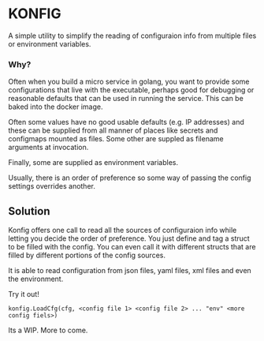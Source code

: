 # KONFIG

A simple utility to simplify the reading of configuraion info from multiple files or environment variables.

### Why?

Often when you build a micro service in golang, you want to provide some configurations that live with the executable, perhaps good for debugging or reasonable defaults that can be used in running the service. This can be baked into the docker image. 

Often some values have no good usable defaults (e.g. IP addresses) and these can be supplied from all manner of places like secrets and configmaps mounted as files. Some other are suppled as filename arguments at invocation.

Finally, some are supplied as environment variables. 

Usually, there is an order of preference so some way of passing the config settings overrides another.

## Solution

Konfig offers one call to read all the sources of configuraion info while letting you decide the order of preference. You just define and tag a struct to be filled with the config. You can even call it with different structs that are filled by different portions of the config sources.

It is able to read configuration from json files, yaml files, xml files and even the environment.

Try it out!

```golang
konfig.LoadCfg(cfg, <config file 1> <config file 2> ... "env" <more config fiels>)
```

Its a WIP. More to come.